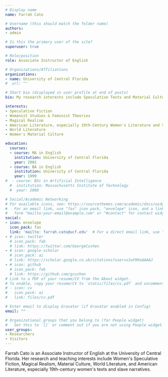 ```yaml
---
# Display name
name: Farrah Cato

# Username (this should match the folder name)
authors:
- admin

# Is this the primary user of the site?
superuser: true

# Role/position
role: Associate Instructor of English

# Organizations/Affiliations
organizations:
- name: University of Central Florida
#  url: ""

# Short bio (displayed in user profile at end of posts)
bio: My research interests include Speculative Texts and Material Cultures, with particular emphasis on the intersectional feminist elements of such texts.

interests:
- Speculative Fiction
- Womanist Studies & Feminist Theories
- Magical Realism
- American Literature, especially 19th-Century Women's Literature and Slave Narratives
- World Literature
- Women's Material Culture

education:
  courses:
  - course: MA in English
    institution: University of Central Florida
    year: 2001
  - course: BA in English
    institution: University of Central Florida
    year: 1999
#  - course: BSc in Artificial Intelligence
  #  institution: Massachusetts Institute of Technology
  #  year: 2008

# Social/Academic Networking
# For available icons, see: https://sourcethemes.com/academic/docs/widgets/#icons
#   For an email link, use "fas" icon pack, "envelope" icon, and a link in the
#   form "mailto:your-email@example.com" or "#contact" for contact widget.
social:
- icon: envelope
  icon_pack: fas
  link: 'mailto: farrah.cato@ucf.edu'  # For a direct email link, use "mailto:test@example.org".
- # icon: twitter
  # icon_pack: fab
  # link: https://twitter.com/GeorgeCushen
- # icon: google-scholar
  # icon_pack: ai
  # link: https://scholar.google.co.uk/citations?user=sIwtMXoAAAAJ
- # icon: github
  # icon_pack: fab
  # link: https://github.com/gcushen
# Link to a PDF of your resume/CV from the About widget.
# To enable, copy your resume/CV to `static/files/cv.pdf` and uncomment the lines below.  
# - icon: cv
#   icon_pack: ai
#   link: files/cv.pdf

# Enter email to display Gravatar (if Gravatar enabled in Config)
email: ""

# Organizational groups that you belong to (for People widget)
#   Set this to `[]` or comment out if you are not using People widget.  
user_groups:
- Researchers
- Visitors
---
```


Farrah Cato is an Associate Instructor of English at the University of Central Florida. Her research and teaching interests include Women's Speculative Fiction, Magical Realism, Material Culture, World Literature, and American Literature, especially 19th-century women's texts and slave narratives.
